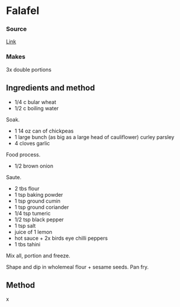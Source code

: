 # Falafel

### Source

[Link](http://www.goonswithspoons.com/Falafels)

### Makes

3x double portions

## Ingredients and method

* 1/4 c bular wheat
* 1/2 c boiling water

Soak.

* 1 14 oz can of chickpeas
* 1 large bunch (as big as a large head of cauliflower) curley parsley
* 4 cloves garlic

Food process.

* 1/2 brown onion

Saute.

* 2 tbs flour
* 1 tsp baking powder
* 1 tsp ground cumin
* 1 tsp ground coriander
* 1/4 tsp tumeric
* 1/2 tsp black pepper
* 1 tsp salt
* juice of 1 lemon
* hot sauce + 2x birds eye chilli peppers
* 1 tbs tahini

Mix all, portion and freeze.

Shape and dip in wholemeal flour + sesame seeds. Pan fry.

## Method

x
